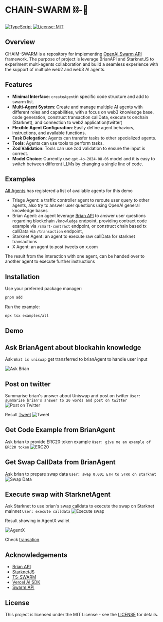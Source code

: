 # CHAIN-SWARM ⛓️-🐛

[![TypeScript](https://img.shields.io/badge/TypeScript-5.6.3-blue.svg)](https://www.typescriptlang.org/)
[![License: MIT](https://img.shields.io/badge/License-MIT-yellow.svg)](https://opensource.org/licenses/MIT)

## Overview

CHAIM-SWARM is a repository for implementing [OpenAI Swarm API](https://github.com/openai/swarm) framework. The purpose of project is leverage BrianAPI and StarknetJS to experiment multi-agents collaboration and build a seamless experience with the support of multiple web2 and web3 AI agents.

## Features

- **Minimal Interface**: `createAgent`in specific code structure and add to swarm list.
- **Multi-Agent System**: Create and manage multiple AI agents with different roles and capabilities, with a focus on web3 knowledge base, code generation, construct transaction callData, execute tx onchain (Starknet), and connection to web2 application(twitter)
- **Flexible Agent Configuration**: Easily define agent behaviors, instructions, and available functions.
- **Task Delegation**: Agents can transfer tasks to other specialized agents.
- **Tools**: Agents can use tools to perform tasks.
- **Zod Validation**: Tools can use zod validation to ensure the input is correct.
- **Model Choice**: Currently use `gpt-4o-2024-08-06` model and it is easy to switch between different LLMs by changing a single line of code.

## Examples

[All Agents](./examples/all/index.ts) has registered a list of available agents for this demo

- Triage Agent: a traffic controller agent to reroute user query to other agents, also try to answer user questions using OpenAI general knowledge bases
- Brian Agent: an agent leverage [Brian API](https://docs.brianknows.org/brian-api/apis) to answer user questions regarding blockchain `/knowledge` endpoint, providing contract code example via `/smart-contract` endpoint, or construct chain based tx callData via `/transaction` endpoint,
- Starknet Agent: an agent to execute raw callData for starknet transactions
- X Agent: an agent to post tweets on x.com

The result from the interaction with one agent, can be handed over to another agent to execute further instructions

## Installation

Use your preferred package manager:

```bash
pnpm add
```

Run the example:

```bash
npx tsx examples/all
```

## Demo

## Ask BrianAgent about blockahin knowledge

Ask `What is uniswap` get transferred to brianAgent to handle user input

![Ask Brian](./assets/cs_kb.png)

## Post on twitter

Summarise brian's answer about Uniswap and post on twitter
`User: summarise brian's answer to 20 words and post on twitter`
![Post on Twitter](./assets/cs_postx.png)

Result [Tweet](https://x.com/0xbohu/status/1862055857854489065)
![Tweet](./assets/cs_x.png)

## Get Code Example from BrianAgent

Ask brian to provide ERC20 token example
`User: give me an example of ERC20 token`
![ERC20](./assets/cs_codeexample.png)

## Get Swap CallData from BrianAgent

Ask brian to prepare swap data
`User: swap 0.001 ETH to STRK on starknet`
![Swap Data](./assets/cs_swapdata.png)

## Execute swap with StarknetAgent

Ask Starknet to use brian's swap calldata to execute the swap on Starknet mainnet
`User: execute calldata`
![Execute swap](./assets/cs_executecalldata.png)

Result showing in AgentX wallet

![AgentX](./assets/agentx_tx.png)

Check [transation](https://voyager.online/tx/0x363a2a612f46d06519c268bcd16916dbea36cfb21a15ac0db74a9e0017121d8)

## Acknowledgements

- [Brian API](https://docs.brianknows.org/brian-api/apis)
- [StarknetJS](https://starknetjs.com/)
- [TS-SWARM](https://github.com/joshmu/ts-swarm)
- [Vercel AI SDK](https://github.com/vercel/ai)
- [Swarm API](https://github.com/openai/swarm)

## License

This project is licensed under the MIT License - see the [LICENSE](./LICENSE) for details.

